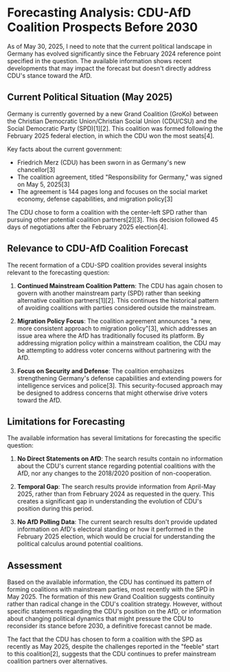 # Forecasting Analysis: CDU-AfD Coalition Prospects Before 2030

As of May 30, 2025, I need to note that the current political landscape in Germany has evolved significantly since the February 2024 reference point specified in the question. The available information shows recent developments that may impact the forecast but doesn't directly address CDU's stance toward the AfD.

## Current Political Situation (May 2025)

Germany is currently governed by a new Grand Coalition (GroKo) between the Christian Democratic Union/Christian Social Union (CDU/CSU) and the Social Democratic Party (SPD)[1][2]. This coalition was formed following the February 2025 federal election, in which the CDU won the most seats[4].

Key facts about the current government:
- Friedrich Merz (CDU) has been sworn in as Germany's new chancellor[3]
- The coalition agreement, titled "Responsibility for Germany," was signed on May 5, 2025[3]
- The agreement is 144 pages long and focuses on the social market economy, defense capabilities, and migration policy[3]

The CDU chose to form a coalition with the center-left SPD rather than pursuing other potential coalition partners[2][3]. This decision followed 45 days of negotiations after the February 2025 election[4].

## Relevance to CDU-AfD Coalition Forecast

The recent formation of a CDU-SPD coalition provides several insights relevant to the forecasting question:

1. **Continued Mainstream Coalition Pattern**: The CDU has again chosen to govern with another mainstream party (SPD) rather than seeking alternative coalition partners[1][2]. This continues the historical pattern of avoiding coalitions with parties considered outside the mainstream.

2. **Migration Policy Focus**: The coalition agreement announces "a new, more consistent approach to migration policy"[3], which addresses an issue area where the AfD has traditionally focused its platform. By addressing migration policy within a mainstream coalition, the CDU may be attempting to address voter concerns without partnering with the AfD.

3. **Focus on Security and Defense**: The coalition emphasizes strengthening Germany's defense capabilities and extending powers for intelligence services and police[3]. This security-focused approach may be designed to address concerns that might otherwise drive voters toward the AfD.

## Limitations for Forecasting

The available information has several limitations for forecasting the specific question:

1. **No Direct Statements on AfD**: The search results contain no information about the CDU's current stance regarding potential coalitions with the AfD, nor any changes to the 2018/2020 position of non-cooperation.

2. **Temporal Gap**: The search results provide information from April-May 2025, rather than from February 2024 as requested in the query. This creates a significant gap in understanding the evolution of CDU's position during this period.

3. **No AfD Polling Data**: The current search results don't provide updated information on AfD's electoral standing or how it performed in the February 2025 election, which would be crucial for understanding the political calculus around potential coalitions.

## Assessment

Based on the available information, the CDU has continued its pattern of forming coalitions with mainstream parties, most recently with the SPD in May 2025. The formation of this new Grand Coalition suggests continuity rather than radical change in the CDU's coalition strategy. However, without specific statements regarding the CDU's position on the AfD, or information about changing political dynamics that might pressure the CDU to reconsider its stance before 2030, a definitive forecast cannot be made.

The fact that the CDU has chosen to form a coalition with the SPD as recently as May 2025, despite the challenges reported in the "feeble" start to this coalition[2], suggests that the CDU continues to prefer mainstream coalition partners over alternatives.